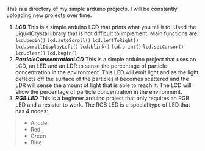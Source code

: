 This is a directory of my simple arduino projects. I will be constantly uploading new projects over time.
1. ***LCD***
This is a simple arduino LCD that prints what you tell it to. Used the LiquidCrystal library that is not difficult to implement. Main functions are:
```lcd.begin()```
```lcd.autoScroll()```
```lcd.leftToRight()```
```lcd.scrollDisplayLeft()```
```lcd.blink()```
```lcd.print()```
```lcd.setCursor()```
```lcd.clear()```
```lcd.begin()```
2. ***ParticleConcentrationLCD***
This is a simple arduino project that uses an LCD, an LED and an LDR to sense the percentage of particle concentration in the environment. This LED will emit light and as the light deflects off the surface of the particles it becomes scattered and the LDR will sense the amount of light that is able to reach it. The LCD will show the percentage of particle concentration in the environment. 
3. ***RGB LED***
This is a beginner arduino project that only requires an RGB LED and a resistor to work. The RGB LED is a special type of LED that has 4 nodes: 
> * Anode
> * Red 
> * Green
> * Blue
